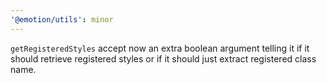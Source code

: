 ```yaml
---
'@emotion/utils': minor
---
```


`getRegisteredStyles` accept now an extra boolean argument telling it if it should retrieve registered styles or if it should just extract registered class name.
